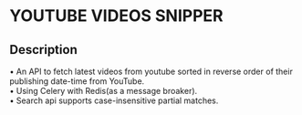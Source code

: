 # YOUTUBE VIDEOS SNIPPER

## Description
• An API to fetch latest videos from youtube sorted in reverse order of their publishing date-time from YouTube.</br>
• Using Celery with Redis(as a message broaker).</br>
• Search api supports case-insensitive partial matches.</br>

